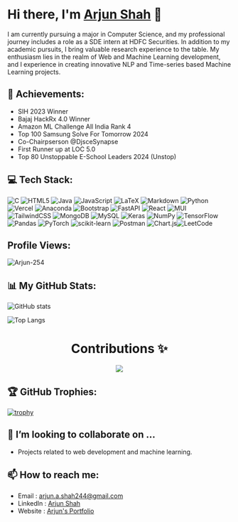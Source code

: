 # Hi there, I'm [Arjun Shah](https://github.com/Arjun-254) 👋

<!--[![Typing SVG](https://readme-typing-svg.demolab.com?font=Fira+Code&weight=500&size=27&pause=1000&background=952FFF00&width=435&lines=A+Passionate+CS+Student;)](https://git.io/typing-svg) !-->


I am currently pursuing a major in Computer Science, and my professional journey includes a role as a SDE intern at HDFC Securities. In addition to my academic pursuits, I bring valuable research experience to the table. My enthusiasm lies in the realm of Web and Machine Learning development, and I experience in creating innovative NLP and Time-series based Machine Learning projects.




## 🥇 Achievements:
- SIH 2023 Winner
- Bajaj HackRx 4.0 Winner
- Amazon ML Challenge All India Rank 4
- Top 100 Samsung Solve For Tomorrow 2024
- Co-Chairpserson @DjsceSynapse
- First Runner up at LOC 5.0
- Top 80 Unstoppable E-School Leaders 2024 (Unstop)

## 💻 Tech Stack:


![C](https://img.shields.io/badge/c-%2300599C.svg?style=for-the-badge&logo=c&logoColor=white) ![HTML5](https://img.shields.io/badge/html5-%23E34F26.svg?style=for-the-badge&logo=html5&logoColor=white) ![Java](https://img.shields.io/badge/java-%23ED8B00.svg?style=for-the-badge&logo=java&logoColor=white) ![JavaScript](https://img.shields.io/badge/javascript-%23323330.svg?style=for-the-badge&logo=javascript&logoColor=%23F7DF1E) ![LaTeX](https://img.shields.io/badge/latex-%23008080.svg?style=for-the-badge&logo=latex&logoColor=white) ![Markdown](https://img.shields.io/badge/markdown-%23000000.svg?style=for-the-badge&logo=markdown&logoColor=white) ![Python](https://img.shields.io/badge/python-3670A0?style=for-the-badge&logo=python&logoColor=ffdd54) ![Vercel](https://img.shields.io/badge/vercel-%23000000.svg?style=for-the-badge&logo=vercel&logoColor=white) ![Anaconda](https://img.shields.io/badge/Anaconda-%2344A833.svg?style=for-the-badge&logo=anaconda&logoColor=white) ![Bootstrap](https://img.shields.io/badge/bootstrap-%23563D7C.svg?style=for-the-badge&logo=bootstrap&logoColor=white) ![FastAPI](https://img.shields.io/badge/FastAPI-005571?style=for-the-badge&logo=fastapi)  ![React](https://img.shields.io/badge/react-%2320232a.svg?style=for-the-badge&logo=react&logoColor=%2361DAFB) ![MUI](https://img.shields.io/badge/MUI-%230081CB.svg?style=for-the-badge&logo=material-ui&logoColor=white) ![TailwindCSS](https://img.shields.io/badge/tailwindcss-%2338B2AC.svg?style=for-the-badge&logo=tailwind-css&logoColor=white) ![MongoDB](https://img.shields.io/badge/MongoDB-%234ea94b.svg?style=for-the-badge&logo=mongodb&logoColor=white) ![MySQL](https://img.shields.io/badge/mysql-%2300f.svg?style=for-the-badge&logo=mysql&logoColor=white) ![Keras](https://img.shields.io/badge/Keras-%23D00000.svg?style=for-the-badge&logo=Keras&logoColor=white) ![NumPy](https://img.shields.io/badge/numpy-%23013243.svg?style=for-the-badge&logo=numpy&logoColor=white) ![TensorFlow](https://img.shields.io/badge/TensorFlow-%23FF6F00.svg?style=for-the-badge&logo=TensorFlow&logoColor=white) ![Pandas](https://img.shields.io/badge/pandas-%23150458.svg?style=for-the-badge&logo=pandas&logoColor=white) ![PyTorch](https://img.shields.io/badge/PyTorch-%23EE4C2C.svg?style=for-the-badge&logo=PyTorch&logoColor=white) ![scikit-learn](https://img.shields.io/badge/scikit--learn-%23F7931E.svg?style=for-the-badge&logo=scikit-learn&logoColor=white)   ![Postman](https://img.shields.io/badge/Postman-FF6C37?style=for-the-badge&logo=postman&logoColor=white) ![Chart.js](https://img.shields.io/badge/chart.js-F5788D.svg?style=for-the-badge&logo=chart.js&logoColor=white)![LeetCode](https://img.shields.io/badge/LeetCode-000000?style=for-the-badge&logo=LeetCode&logoColor=#d16c06)



## Profile Views:
<p align="left"> <img src="https://komarev.com/ghpvc/?username=Arjun-254&label=Profile%20views&color=0e75b6&style=flat" alt="Arjun-254" /> </p>

## 📊 My GitHub Stats:
![GitHub stats](https://github-readme-stats-sigma-five.vercel.app/api?username=Arjun-254&show_icons=true&theme=tokyonight)

![Top Langs](https://github-readme-stats-sigma-five.vercel.app/api/top-langs/?username=Arjun-254&theme=tokyonight)

<h1 align="center">  Contributions ✨</h1>
<p align="center">
 <a href="https://git.io/streak-stats" align="middle">
    <img src="https://streak-stats.demolab.com?user=Arjun-254&theme=transparent&border_radius=5.9&date_format=j%20M%5B%20Y%5D&&card_width=1000"">
  </a>

## 🏆 GitHub Trophies:
[![trophy](https://github-profile-trophy.vercel.app/?username=Arjun-254&theme=onedark)](https://github.com/Arjun-254/github-profile-trophy)

## 👯 I’m looking to collaborate on ...
- Projects related to web development and machine learning.


## 📫 How to reach me:
- Email : [arjun.a.shah244@gmail.com](mailto:arjun.a.shah244@gmail.com)
- LinkedIn : [Arjun Shah](https://www.linkedin.com/in/arjun-shah-389699235/)
- Website : [Arjun's Portfolio](https://portfolio-arjunshah.vercel.app/)


